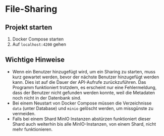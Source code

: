 # File-Sharing

## Projekt starten
1. Docker Compose starten
2. Auf ```localhost:4200``` gehen

## Wichtige Hinweise
* Wenn ein Benutzer hinzugefügt wird, um ein Sharing zu starten, muss kurz gewartet werden, bevor der nächste Benutzer hinzugefügt werden kann. Dies ist auf die Dauer der API-Aufrufe zurückzuführen. Das Programm funktioniert trotzdem, es erscheint nur eine Fehlermeldung, dass der Benutzer nicht gefunden werden konnte, weil die Metadaten noch nicht in der Datenbank sind.
* Bei einem Neustart von Docker Compose müssen die Verzeichnisse ```data``` (unter Database) und ```minio``` gelöscht werden, um missgünste zu vermeiden.
* Falls bei einem Shard MinIO Instanzen abstürzen funktioniert dieser Shard auch weiterhin bis alle MinIO-Instanzen, von einem Shard, nicht mehr funktionieren.
